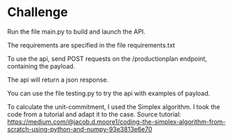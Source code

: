 # Challenge

Run the file main.py to build and launch the API.

The requirements are specified in the file requirements.txt

To use the api, send POST requests on the /productionplan endpoint, containing the payload.

The api will return a json response.

You can use the file testing.py to try the api with examples of payload.

To calculate the unit-commitment, I used the Simplex algorithm. I took the code from a tutorial and adapt it to the case. Source tutorial: https://medium.com/@jacob.d.moore1/coding-the-simplex-algorithm-from-scratch-using-python-and-numpy-93e3813e6e70
